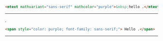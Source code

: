 

```html
<mtext mathvariant="sans-serif" mathcolor="purple">&nbsp;hello .</mtext>
```

---

.

```html
<span style="color: purple; font-family: sans-serif;"> Hello .</span>
```

---

